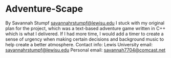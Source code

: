 # Adventure-Scape
By Savannah Stumpf
savannahrstumpf@lewisu.edu
I stuck with my original plan for the project, which was a text-based adventure game written in C++ which is what I delivered.
If I had more time, I would add a timer to create a sense of urgency when making certain decisions and background music to help create a better atmosphere.
Contact info: Lewis University email: savannahrstumpf@lewisu.edu Personal email: savannah7704@comcast.net

